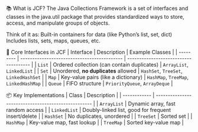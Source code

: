 📚 What is JCF?
The Java Collections Framework is a set of interfaces and classes in the java.util package that provides standardized ways to store, access, and manipulate groups of objects.

Think of it as:
Built-in containers for data (like Python’s list, set, dict)
Includes lists, sets, maps, queues, etc.


🔑 Core Interfaces in JCF
| Interface | Description                                 | Example Classes                       |
| --------- | ------------------------------------------- | ------------------------------------- |
| `List`    | Ordered collection (can contain duplicates) | `ArrayList`, `LinkedList`             |
| `Set`     | Unordered, **no duplicates** allowed        | `HashSet`, `TreeSet`, `LinkedHashSet` |
| `Map`     | Key-value pairs (like a dictionary)         | `HashMap`, `TreeMap`, `LinkedHashMap` |
| `Queue`   | FIFO structure                              | `PriorityQueue`, `ArrayDeque`         |


📦 Key Implementations
| Class        | Description                                         |
| ------------ | --------------------------------------------------- |
| `ArrayList`  | Dynamic array, fast random access                   |
| `LinkedList` | Doubly-linked list, good for frequent insert/delete |
| `HashSet`    | No duplicates, unordered                            |
| `TreeSet`    | Sorted set                                          |
| `HashMap`    | Key-value map, fast lookup                          |
| `TreeMap`    | Sorted key-value map                                |

